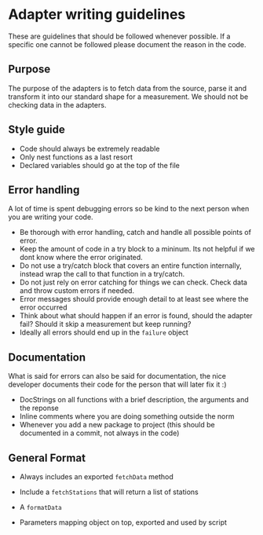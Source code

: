 # Adapter writing guidelines
These are guidelines that should be followed whenever possible. If a specific one cannot be followed please document the reason in the code.

## Purpose
The purpose of the adapters is to fetch data from the source, parse it and transform it into our standard shape for a measurement. We should not be checking data in the adapters.

## Style guide
* Code should always be extremely readable
* Only nest functions as a last resort
* Declared variables should go at the top of the file

## Error handling
A lot of time is spent debugging errors so be kind to the next person when you are writing your code.
* Be thorough with error handling, catch and handle all possible points of error.
* Keep the amount of code in a try block to a mininum. Its not helpful if we dont know where the error originated.
* Do not use a try/catch block that covers an entire function internally, instead wrap the call to that function in a try/catch.
* Do not just rely on error catching for things we can check. Check data and throw custom errors if needed.
* Error messages should provide enough detail to at least see where the error occurred
* Think about what should happen if an error is found, should the adapter fail? Should it skip a measurement but keep running?
* Ideally all errors should end up in the `failure` object

## Documentation
What is said for errors can also be said for documentation, the nice developer documents their code for the person that will later fix it :)
* DocStrings on all functions with a brief description, the arguments and the reponse
* Inline comments where you are doing something outside the norm
* Whenever you add a new package to project (this should be documented in a commit, not always in the code)

## General Format
* Always includes an exported `fetchData` method
* Include a `fetchStations` that will return a list of stations
* A `formatData`

* Parameters mapping object on top, exported and used by script
